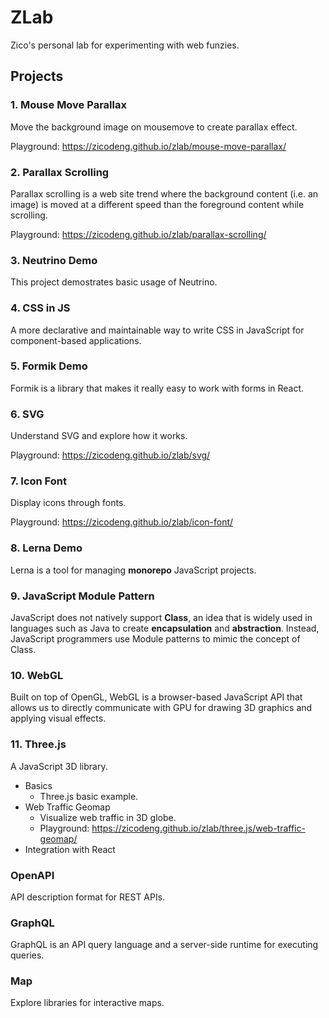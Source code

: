 # ZLab

Zico's personal lab for experimenting with web funzies.

## Projects

### 1. Mouse Move Parallax

Move the background image on mousemove to create parallax effect.

Playground: https://zicodeng.github.io/zlab/mouse-move-parallax/

### 2. Parallax Scrolling

Parallax scrolling is a web site trend where the background content (i.e. an image) is moved at a different speed than the foreground content while scrolling.

Playground: https://zicodeng.github.io/zlab/parallax-scrolling/

### 3. Neutrino Demo

This project demostrates basic usage of Neutrino.

### 4. CSS in JS

A more declarative and maintainable way to write CSS in JavaScript for component-based applications.

### 5. Formik Demo

Formik is a library that makes it really easy to work with forms in React.

### 6. SVG

Understand SVG and explore how it works.

Playground: https://zicodeng.github.io/zlab/svg/

### 7. Icon Font

Display icons through fonts.

Playground: https://zicodeng.github.io/zlab/icon-font/

### 8. Lerna Demo

Lerna is a tool for managing **monorepo** JavaScript projects.

### 9. JavaScript Module Pattern

JavaScript does not natively support **Class**, an idea that is widely used in languages such as Java to create **encapsulation** and **abstraction**. Instead, JavaScript programmers use Module patterns to mimic the concept of Class.

### 10. WebGL

Built on top of OpenGL, WebGL is a browser-based JavaScript API that allows us to directly communicate with GPU for drawing 3D graphics and applying visual effects.

### 11. Three.js

A JavaScript 3D library.

-   Basics
    -   Three.js basic example.
-   Web Traffic Geomap
    -   Visualize web traffic in 3D globe.
    -   Playground: https://zicodeng.github.io/zlab/three.js/web-traffic-geomap/
-   Integration with React

### OpenAPI

API description format for REST APIs.

### GraphQL

GraphQL is an API query language and a server-side runtime for executing queries.

### Map

Explore libraries for interactive maps.
